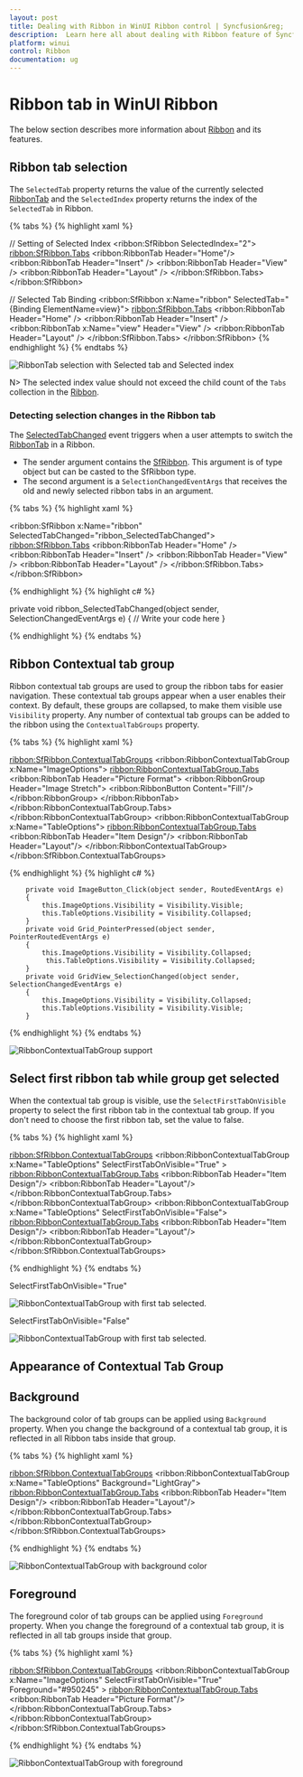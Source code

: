 ```yaml
---
layout: post
title: Dealing with Ribbon in WinUI Ribbon control | Syncfusion&reg;
description:  Learn here all about dealing with Ribbon feature of Syncfusion&reg; WinUI Ribbon(sfRibbon) control and more.
platform: winui
control: Ribbon
documentation: ug
---
```


# Ribbon tab in WinUI Ribbon

The below section describes more information about [Ribbon](https://help.syncfusion.com/cr/winui/Syncfusion.UI.Xaml.Ribbon.SfRibbon.html) and its features.

## Ribbon tab selection

The `SelectedTab` property returns the value of the currently selected [RibbonTab](https://help.syncfusion.com/cr/winui/Syncfusion.UI.Xaml.Ribbon.RibbonTab.html) and the `SelectedIndex` property returns the index of the `SelectedTab` in Ribbon.

{% tabs %}
{% highlight xaml %}

// Setting of Selected Index
<ribbon:SfRibbon SelectedIndex="2">
    <ribbon:SfRibbon.Tabs>
        <ribbon:RibbonTab Header="Home"/>
        <ribbon:RibbonTab Header="Insert" />
        <ribbon:RibbonTab Header="View" />
        <ribbon:RibbonTab Header="Layout" />
    </ribbon:SfRibbon.Tabs>
</ribbon:SfRibbon>

// Selected Tab Binding
<ribbon:SfRibbon x:Name="ribbon"
                         SelectedTab="{Binding ElementName=view}">
    <ribbon:SfRibbon.Tabs>
        <ribbon:RibbonTab Header="Home" />
            <ribbon:RibbonTab Header="Insert" />
            <ribbon:RibbonTab x:Name="view" Header="View" />
        <ribbon:RibbonTab Header="Layout" />
    </ribbon:SfRibbon.Tabs>
</ribbon:SfRibbon>
{% endhighlight %} 
{% endtabs %}

![RibbonTab selection with Selected tab and Selected index](Dealing-With-Ribbon-imgaes/ribbon-tab-selection-by-index-and-selected-tab-binding.png)

N> The selected index value should not exceed the child count of the `Tabs` collection in the [Ribbon](https://help.syncfusion.com/cr/winui/Syncfusion.UI.Xaml.Ribbon.SfRibbon.html).

### Detecting selection changes in the Ribbon tab

The [SelectedTabChanged](https://help.syncfusion.com/cr/winui/Syncfusion.UI.Xaml.Ribbon.SfRibbon.html#Syncfusion_UI_Xaml_Ribbon_SfRibbon_SelectedTabChanged) event triggers when a user attempts to switch the [RibbonTab](https://help.syncfusion.com/cr/winui/Syncfusion.UI.Xaml.Ribbon.RibbonTab.html) in a Ribbon.

* The sender argument contains the [SfRibbon](https://help.syncfusion.com/cr/winui/Syncfusion.UI.Xaml.Ribbon.SfRibbon.html). This argument is of type object but can be casted to the SfRibbon type.
* The second argument is a `SelectionChangedEventArgs` that receives the old and newly selected ribbon tabs in an argument.

{% tabs %}
{% highlight xaml %}

<ribbon:SfRibbon x:Name="ribbon"
                 SelectedTabChanged="ribbon_SelectedTabChanged">
    <ribbon:SfRibbon.Tabs>
        <ribbon:RibbonTab Header="Home" />
        <ribbon:RibbonTab Header="Insert" />
        <ribbon:RibbonTab Header="View" />
        <ribbon:RibbonTab Header="Layout" />
    </ribbon:SfRibbon.Tabs>
</ribbon:SfRibbon>

{% endhighlight %} 
{% highlight c# %}

private void ribbon_SelectedTabChanged(object sender, SelectionChangedEventArgs e)
{
    // Write your code here
}

{% endhighlight %} 
{% endtabs %}

##  Ribbon Contextual tab group

Ribbon contextual tab groups are used to group the ribbon tabs for easier navigation. These contextual tab groups appear when a user enables their context. By default, these groups are collapsed, to make them visible use  `Visibility` property.  Any number of contextual tab groups can be added to the ribbon using the `ContextualTabGroups` property.

{% tabs %}
{% highlight xaml %}

 <ribbon:SfRibbon.ContextualTabGroups>
        <ribbon:RibbonContextualTabGroup x:Name="ImageOptions">
            <ribbon:RibbonContextualTabGroup.Tabs>
                <ribbon:RibbonTab Header="Picture Format">
                    <ribbon:RibbonGroup Header="Image Stretch">
                       <ribbon:RibbonButton Content="Fill"/>
                    </ribbon:RibbonGroup>
                </ribbon:RibbonTab>
            </ribbon:RibbonContextualTabGroup.Tabs>
        </ribbon:RibbonContextualTabGroup>
        <ribbon:RibbonContextualTabGroup x:Name="TableOptions">
            <ribbon:RibbonContextualTabGroup.Tabs>
                <ribbon:RibbonTab Header="Item Design"/>
                <ribbon:RibbonTab Header="Layout"/>
        </ribbon:RibbonContextualTabGroup>
 </ribbon:SfRibbon.ContextualTabGroups>
 <ToggleButton Click="ImageButton_Click">
               <Image Source="ms-appx:///Assets/Image.png"/>
 </ToggleButton>
 <GridView ItemsSource="{Binding Employees}"
           SelectedItem="{Binding SelectedEmployee, Mode=TwoWay}"
           SelectionChanged="GridView_SelectionChanged"/>

{% endhighlight %} 
{% highlight c# %}

        private void ImageButton_Click(object sender, RoutedEventArgs e)
        {
            this.ImageOptions.Visibility = Visibility.Visible;
            this.TableOptions.Visibility = Visibility.Collapsed;
        }
        private void Grid_PointerPressed(object sender, PointerRoutedEventArgs e)
        {
            this.ImageOptions.Visibility = Visibility.Collapsed;
             this.TableOptions.Visibility = Visibility.Collapsed;
        }
        private void GridView_SelectionChanged(object sender, SelectionChangedEventArgs e)
        {
            this.ImageOptions.Visibility = Visibility.Collapsed;
            this.TableOptions.Visibility = Visibility.Visible;
        }

{% endhighlight %} 
{% endtabs %}

![RibbonContextualTabGroup support](Dealing-With-Ribbon-imgaes/ribbon-contextual-tab-group.gif)

##  Select first ribbon tab while group get selected

When the contextual tab group is visible, use the `SelectFirstTabOnVisible` property to select the first ribbon tab in the contextual tab group. If you don't need to choose the first ribbon tab, set the value to false.

{% tabs %}
{% highlight xaml %}

   <ribbon:SfRibbon.ContextualTabGroups>
        <ribbon:RibbonContextualTabGroup x:Name="TableOptions"
                                SelectFirstTabOnVisible="True" >
            <ribbon:RibbonContextualTabGroup.Tabs>
                <ribbon:RibbonTab Header="Item Design"/>
                <ribbon:RibbonTab Header="Layout"/>
            </ribbon:RibbonContextualTabGroup.Tabs>
        </ribbon:RibbonContextualTabGroup>
        <ribbon:RibbonContextualTabGroup x:Name="TableOptions"
                                SelectFirstTabOnVisible="False">
            <ribbon:RibbonContextualTabGroup.Tabs>
                <ribbon:RibbonTab Header="Item Design"/>
                <ribbon:RibbonTab Header="Layout"/>
        </ribbon:RibbonContextualTabGroup>
    </ribbon:SfRibbon.ContextualTabGroups>

{% endhighlight %} 
{% endtabs %}

SelectFirstTabOnVisible="True" 

![RibbonContextualTabGroup with first tab selected.](Dealing-With-Ribbon-imgaes/contexual-tab-group-select-first-tab-on-visible.png)

SelectFirstTabOnVisible="False" 

![RibbonContextualTabGroup with first tab selected.](Dealing-With-Ribbon-imgaes/contexual-tab-group-select-first-tab-on-visible_false.png)

## Appearance of Contextual Tab Group

## Background

The background color of tab groups can be applied using `Background` property. When you change the background of a contextual tab group, it is reflected in all Ribbon tabs inside that group.

{% tabs %}
{% highlight xaml %}

   <ribbon:SfRibbon.ContextualTabGroups>
        <ribbon:RibbonContextualTabGroup x:Name="TableOptions"
                                        Background="LightGray">
          <ribbon:RibbonContextualTabGroup.Tabs>
                <ribbon:RibbonTab Header="Item Design"/>
                <ribbon:RibbonTab Header="Layout"/>
          </ribbon:RibbonContextualTabGroup.Tabs>
        </ribbon:RibbonContextualTabGroup>
    </ribbon:SfRibbon.ContextualTabGroups>

{% endhighlight %} 
{% endtabs %}

![RibbonContextualTabGroup with background color](Dealing-With-Ribbon-imgaes/contextual-tab-group-background.png)

## Foreground

The foreground color of tab groups can be applied using `Foreground` property. When you change the foreground of a contextual tab group, it is reflected in all tab groups inside that group.

{% tabs %}
{% highlight xaml %}

   <ribbon:SfRibbon.ContextualTabGroups>
        <ribbon:RibbonContextualTabGroup x:Name="ImageOptions"
                                SelectFirstTabOnVisible="True"  
                                Foreground="#950245" >
            <ribbon:RibbonContextualTabGroup.Tabs>
                <ribbon:RibbonTab Header="Picture Format"/>
            </ribbon:RibbonContextualTabGroup.Tabs>
        </ribbon:RibbonContextualTabGroup>
    </ribbon:SfRibbon.ContextualTabGroups>

{% endhighlight %} 
{% endtabs %}

![RibbonContextualTabGroup with foreground](Dealing-With-Ribbon-imgaes/contextual-tab-group-foreground.png)



